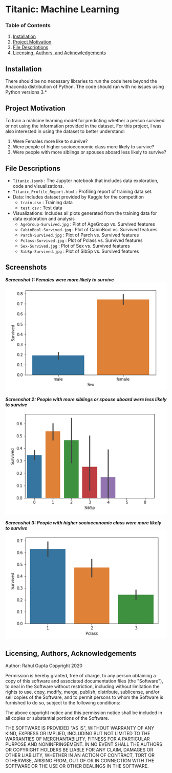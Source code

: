 # Titanic: Machine Learning

### Table of Contents
1. [Installation](#installation)
2. [Project Motivation](#motivation)
3. [File Descriptions](#files)
4. [Licensing, Authors, and Acknowledgements](#licensing)

## Installation <a name="installation"></a>

There should be no necessary libraries to run the code here beyond the Anaconda distribution of Python.  The code should run with no issues using Python versions 3.*

## Project Motivation<a name="motivation"></a>

To train a mahcine learning model for predicting whether a person survived or not using the information provided in the dataset. For this project, I was also interested in using the dataset to better understand:

1. Were Females more like to survive?
2. Were people of higher socioeconomic class more likely to survive?
3. Were people with more siblings or spouses aboard less likely to survive?

## File Descriptions <a name="files"></a>

* `Titanic.ipynb` : The Jupyter notebook that includes data exploration, code and visualizations.
* `Titanic_Profile_Report.html` : Profiling report of training data set.
* Data: Includes dataset provided by Kaggle for the competition
    * `train.csv` : Training data
    * `test.csv` : Test data
* Visualizations: Includes all plots generated from the training data for data exploration and analysis
   * `AgeGroup-Survived.jpg` : Plot of AgeGroup vs. Survived features
   * `CabinBool-Survived.jpg` : Plot of CabinBool vs. Survived features
   * `Parch-Survived.jpg` : Plot of Parch vs. Survived features
   * `Pclass-Survived.jpg` : Plot of Pclass vs. Survived features
   * `Sex-Survived.jpg` : Plot of Sex vs. Survived features
   * `SibSp-Survived.jpg` : Plot of SibSp vs. Survived features

## Screenshots

***Screenshot 1: Females were more likely to survive***
![Screenshot 1](https://github.com/rahul385/Titanic-Survival-Prediction/blob/main/Visualizations/Sex-Survived.png)

***Screenshot 2: People with more siblings or spouse aboard were less likely to survive***
![Screenshot 2](https://github.com/rahul385/Titanic-Survival-Prediction/blob/main/Visualizations/SibSp-Survived.png)

***Screenshot 3: People with higher socioeconomic class were more likely to survive***
![Screenshot 3](https://github.com/rahul385/Titanic-Survival-Prediction/blob/main/Visualizations/Pclass-Survived.png)


## Licensing, Authors, Acknowledgements<a name="licensing"></a>

Author: Rahul Gupta Copyright 2020

Permission is hereby granted, free of charge, to any person obtaining a copy of this software and associated documentation files (the "Software"), to deal in the Software without restriction, including without limitation the rights to use, copy, modify, merge, publish, distribute, sublicense, and/or sell copies of the Software, and to permit persons to whom the Software is furnished to do so, subject to the following conditions:

The above copyright notice and this permission notice shall be included in all copies or substantial portions of the Software.

THE SOFTWARE IS PROVIDED "AS IS", WITHOUT WARRANTY OF ANY KIND, EXPRESS OR IMPLIED, INCLUDING BUT NOT LIMITED TO THE WARRANTIES OF MERCHANTABILITY, FITNESS FOR A PARTICULAR PURPOSE AND NONINFRINGEMENT. IN NO EVENT SHALL THE AUTHORS OR COPYRIGHT HOLDERS BE LIABLE FOR ANY CLAIM, DAMAGES OR OTHER LIABILITY, WHETHER IN AN ACTION OF CONTRACT, TORT OR OTHERWISE, ARISING FROM, OUT OF OR IN CONNECTION WITH THE SOFTWARE OR THE USE OR OTHER DEALINGS IN THE SOFTWARE.
